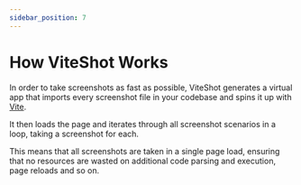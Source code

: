 ```yaml
---
sidebar_position: 7
---
```


# How ViteShot Works

In order to take screenshots as fast as possible, ViteShot generates a virtual app that imports every screenshot file in your codebase and spins it up with [Vite](https://vitejs.dev).

It then loads the page and iterates through all screenshot scenarios in a loop, taking a screenshot for each.

This means that all screenshots are taken in a single page load, ensuring that no resources are wasted on additional code parsing and execution, page reloads and so on.
